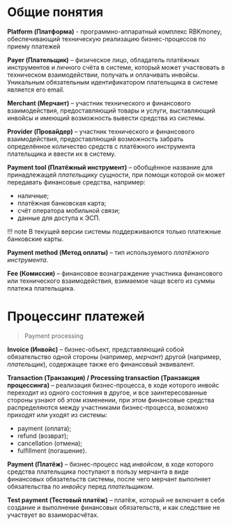 # Общие понятия

**Platform (Платформа)** - программно-аппаратный комплекс RBKmoney, обеспечивающий техническую реализацию бизнес-процессов по приему платежей

**Payer (Плательщик)** – физическое лицо, обладатель платёжных инструментов и личного счёта в системе, который может участвовать в техническом взаимодействии, получать и оплачивать инвойсы. Уникальным обязательным идентификатором плательщика в системе является его email.

**Merchant (Мерчант)** – участник технического и финансового взаимодействия, предоставляющий товары и услуги, выставляющий инвойсы и имеющий возможность вывести средства из системы.

**Provider (Провайдер)** – участник технического и финансового взаимодействия, предоставляющий возможность забрать определённое количество средств с платёжного инструмента плательщика и ввести их в систему.

**Payment tool (Платёжный инструмент)** – обобщённое название для принадлежащей _плательщику_ сущности, при помощи которой он может передавать финансовые средства, например:

 - наличные;
 - платёжная банковская карта;
 - счёт оператора мобильной связи;
 - данные для доступа к ЭСП.

!!! note
    В текущей версии системы поддерживаются только платежные банковские карты.

**Payment method (Метод оплаты)** – тип используемого _платёжного инструмента_.

**Fee (Комиссия)** – финансовое вознаграждение участника финансового или технического взаимодействия, взимаемое чаще всего из суммы платежа плательщика.

# Процессинг платежей

> Payment processing

**Invoice (Инвойс)** – бизнес-объект, представляющий собой обязательство одной стороны (например, _мерчант_) другой (например, _плательщик_), содержащее также его финансовый эквивалент.

**Transaction (Транзакция) / Processing transaction (Транзакция процессинга)** – реализация бизнес-процесса, в ходе которого инвойс переходит из одного состояния в другое, и все заинтересованные стороны узнают об этом изменении, при этом финансовые средства распределяются между участниками бизнес-процесса, возможно приходят или уходят из системы:

 - payment (оплата);
 - refund (возврат);
 - cancellation (отмена);
 - fulfillment (погашение).

**Payment (Платёж)** – бизнес-процесс над _инвойсом_, в ходе которого средства плательщика поступают в пользу мерчанта в виде финансовых обязательств системы, после чего мерчант выполняет обязательства по _инвойсу_ перед _плательщиком_.

**Теst payment (Тестовый платёж)** – платёж, который не включает в себя создание и выполнение финансовых обязательств, и как следствие не участвует во взаиморасчётах.